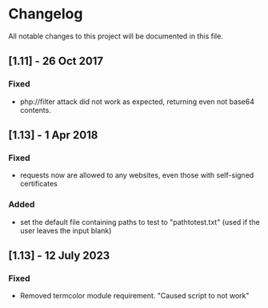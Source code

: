 # Changelog
All notable changes to this project will be documented in this file.

## [1.11]  - 26 Oct 2017<br>
### Fixed
- php://filter attack did not work as expected, returning even not base64 contents.

## [1.13]  - 1 Apr 2018<br>
### Fixed
- requests now are allowed to any websites, even those with self-signed certificates
### Added
- set the default file containing paths to test to "pathtotest.txt" (used if the user leaves the input blank)
## [1.13]  - 12 July 2023<br>
### Fixed
- Removed termcolor module requirement. "Caused script to not work"
